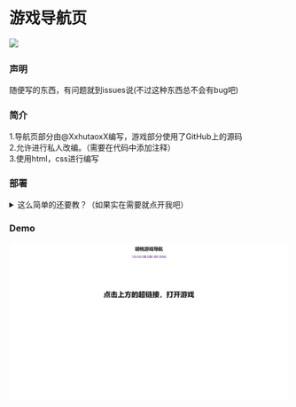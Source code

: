 # 游戏导航页
![](https://img.shields.io/github/stars//XxhutaoxX/navigation-page.svg)
### 声明
随便写的东西，有问题就到issues说(不过这种东西总不会有bug吧)
### 简介
1.导航页部分由@XxhutaoxX编写，游戏部分使用了GitHub上的源码  
2.允许进行私人改编。（需要在代码中添加注释<!--- Written by Hutao --->）  
3.使用html，css进行编写
### 部署
<details>
<summary>这么简单的还要教？（如果实在需要就点开我吧）</summary>
<pre><code>
将源码下载下来然后找到源码文件夹的index.html文件
</code></pre>
</details>

### Demo
![Demo图片](demo.png)